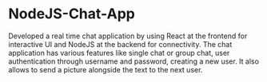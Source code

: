 # NodeJS-Chat-App
Developed a real time chat application by using React at the frontend for interactive UI and NodeJS at the backend for connectivity. The chat application has various features like single chat or group chat, user authentication through username and password, creating a new user. It also allows to send a picture alongside the text to the next user.
